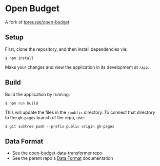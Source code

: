 # Open Budget
A fork of [tpreusse/open-budget](https://github.com/tpreusse/open-budget)

## Setup
First, clone the repository, and then install dependencies via:
```
$ npm install
```
Make your changes and view the application in its development at `/app`.

## Build
Build the application by running:
```
$ npm run build
```
This will update the files in the `/public` directory. To connect that directory to the `gh-pages` branch of the repo, use:
```
$ git subtree push --prefix public origin gh-pages
```

## Data Format
* See the [open-budget-data-transformer](https://github.com/CityOfPhiladelphia/open-budget-data-transformer) repo
* See the parent repo's [Data Format](https://github.com/tpreusse/open-budget/wiki/Data-Format) documentation